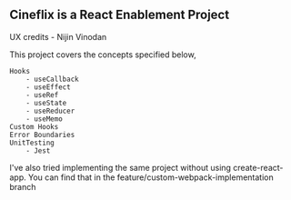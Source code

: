 ## Cineflix is a React Enablement Project

UX credits - Nijin Vinodan

This project covers the concepts specified below,

    Hooks
        - useCallback
        - useEffect
        - useRef
        - useState
        - useReducer
        - useMemo
    Custom Hooks
    Error Boundaries
    UnitTesting
        - Jest

I've also tried implementing the same project without using create-react-app. You can find that in the feature/custom-webpack-implementation branch